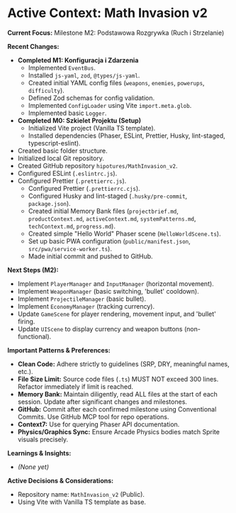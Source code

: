 # Active Context: Math Invasion v2

**Current Focus:** Milestone M2: Podstawowa Rozgrywka (Ruch i Strzelanie)

**Recent Changes:**
*   **Completed M1: Konfiguracja i Zdarzenia**
    *   Implemented `EventBus`.
    *   Installed `js-yaml`, `zod`, `@types/js-yaml`.
    *   Created initial YAML config files (`weapons`, `enemies`, `powerups`, `difficulty`).
    *   Defined Zod schemas for config validation.
    *   Implemented `ConfigLoader` using Vite `import.meta.glob`.
    *   Implemented basic `Logger`.
*   **Completed M0: Szkielet Projektu (Setup)**
    *   Initialized Vite project (Vanilla TS template).
    *   Installed dependencies (Phaser, ESLint, Prettier, Husky, lint-staged, typescript-eslint).
*   Created basic folder structure.
*   Initialized local Git repository.
*   Created GitHub repository `hipotures/MathInvasion_v2`.
*   Configured ESLint (`.eslintrc.js`).
*   Configured Prettier (`.prettierrc.js`).
    *   Configured Prettier (`.prettierrc.cjs`).
    *   Configured Husky and lint-staged (`.husky/pre-commit`, `package.json`).
    *   Created initial Memory Bank files (`projectbrief.md`, `productContext.md`, `activeContext.md`, `systemPatterns.md`, `techContext.md`, `progress.md`).
    *   Created simple "Hello World" Phaser scene (`HelloWorldScene.ts`).
    *   Set up basic PWA configuration (`public/manifest.json`, `src/pwa/service-worker.ts`).
    *   Made initial commit and pushed to GitHub.

**Next Steps (M2):**
*   Implement `PlayerManager` and `InputManager` (horizontal movement).
*   Implement `WeaponManager` (basic switching, 'bullet' cooldown).
*   Implement `ProjectileManager` (basic bullet).
*   Implement `EconomyManager` (tracking currency).
*   Update `GameScene` for player rendering, movement input, and 'bullet' firing.
*   Update `UIScene` to display currency and weapon buttons (non-functional).

**Important Patterns & Preferences:**
*   **Clean Code:** Adhere strictly to guidelines (SRP, DRY, meaningful names, etc.).
*   **File Size Limit:** Source code files (`.ts`) MUST NOT exceed 300 lines. Refactor immediately if limit is reached.
*   **Memory Bank:** Maintain diligently, read ALL files at the start of each session. Update after significant changes and milestones.
*   **GitHub:** Commit after each confirmed milestone using Conventional Commits. Use GitHub MCP tool for repo operations.
*   **Context7:** Use for querying Phaser API documentation.
*   **Physics/Graphics Sync:** Ensure Arcade Physics bodies match Sprite visuals precisely.

**Learnings & Insights:**
*   *(None yet)*

**Active Decisions & Considerations:**
*   Repository name: `MathInvasion_v2` (Public).
*   Using Vite with Vanilla TS template as base.

